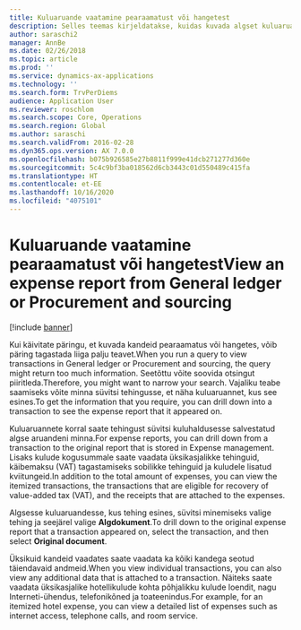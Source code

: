 ```yaml
---
title: Kuluaruande vaatamine pearaamatust või hangetest
description: Selles teemas kirjeldatakse, kuidas kuvada algset kuluaruannet, mis tehingut sisaldas.
author: saraschi2
manager: AnnBe
ms.date: 02/26/2018
ms.topic: article
ms.prod: ''
ms.service: dynamics-ax-applications
ms.technology: ''
ms.search.form: TrvPerDiems
audience: Application User
ms.reviewer: roschlom
ms.search.scope: Core, Operations
ms.search.region: Global
ms.author: saraschi
ms.search.validFrom: 2016-02-28
ms.dyn365.ops.version: AX 7.0.0
ms.openlocfilehash: b075b926585e27b8811f999e41dcb271277d360e
ms.sourcegitcommit: 5c4c9bf3ba018562d6cb3443c01d550489c415fa
ms.translationtype: HT
ms.contentlocale: et-EE
ms.lasthandoff: 10/16/2020
ms.locfileid: "4075101"
---
```

# <a name="view-an-expense-report-from-general-ledger-or-procurement-and-sourcing"></a><span data-ttu-id="b6138-103">Kuluaruande vaatamine pearaamatust või hangetest</span><span class="sxs-lookup"><span data-stu-id="b6138-103">View an expense report from General ledger or Procurement and sourcing</span></span>

[!include [banner](../includes/banner.md)]

<span data-ttu-id="b6138-104">Kui käivitate päringu, et kuvada kandeid pearaamatus või hangetes, võib päring tagastada liiga palju teavet.</span><span class="sxs-lookup"><span data-stu-id="b6138-104">When you run a query to view transactions in General ledger or Procurement and sourcing, the query might return too much information.</span></span> <span data-ttu-id="b6138-105">Seetõttu võite soovida otsingut piiritleda.</span><span class="sxs-lookup"><span data-stu-id="b6138-105">Therefore, you might want to narrow your search.</span></span> <span data-ttu-id="b6138-106">Vajaliku teabe saamiseks võite minna süvitsi tehingusse, et näha kuluaruannet, kus see esines.</span><span class="sxs-lookup"><span data-stu-id="b6138-106">To get the information that you require, you can drill down into a transaction to see the expense report that it appeared on.</span></span>

<span data-ttu-id="b6138-107">Kuluaruannete korral saate tehingust süvitsi kuluhaldusesse salvestatud algse aruandeni minna.</span><span class="sxs-lookup"><span data-stu-id="b6138-107">For expense reports, you can drill down from a transaction to the original report that is stored in Expense management.</span></span> <span data-ttu-id="b6138-108">Lisaks kulude kogusummale saate vaadata üksikasjalikke tehinguid, käibemaksu (VAT) tagastamiseks sobilikke tehinguid ja kuludele lisatud kviitungeid.</span><span class="sxs-lookup"><span data-stu-id="b6138-108">In addition to the total amount of expenses, you can view the itemized transactions, the transactions that are eligible for recovery of value-added tax (VAT), and the receipts that are attached to the expenses.</span></span>

<span data-ttu-id="b6138-109">Algsesse kuluaruandesse, kus tehing esines, süvitsi minemiseks valige tehing ja seejärel valige **Algdokument**.</span><span class="sxs-lookup"><span data-stu-id="b6138-109">To drill down to the original expense report that a transaction appeared on, select the transaction, and then select **Original document**.</span></span>

<span data-ttu-id="b6138-110">Üksikuid kandeid vaadates saate vaadata ka kõiki kandega seotud täiendavaid andmeid.</span><span class="sxs-lookup"><span data-stu-id="b6138-110">When you view individual transactions, you can also view any additional data that is attached to a transaction.</span></span> <span data-ttu-id="b6138-111">Näiteks saate vaadata üksikasjalike hotellikulude kohta põhjalikku kulude loendit, nagu Interneti-ühendus, telefonikõned ja toateenindus.</span><span class="sxs-lookup"><span data-stu-id="b6138-111">For example, for an itemized hotel expense, you can view a detailed list of expenses such as internet access, telephone calls, and room service.</span></span>
